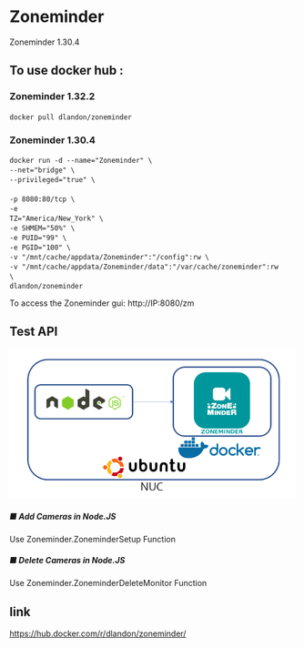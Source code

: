 # Zoneminder

Zoneminder 1.30.4

## To use docker hub :
### Zoneminder 1.32.2
<code>docker pull dlandon/zoneminder</code>

### Zoneminder 1.30.4

<code>docker run -d --name="Zoneminder" \ </code></br>
<code>--net="bridge" \ </code></br>
<code>--privileged="true" \ </code></br>
<code>-p 8080:80/tcp \ </code></br>
<code>-e TZ="America/New_York" \ </code></br>
<code>-e SHMEM="50%" \ </code></br>
<code>-e PUID="99" \ </code></br>
<code>-e PGID="100" \ </code></br>
<code>-v "/mnt/cache/appdata/Zoneminder":"/config":rw \ </code></br>
<code>-v "/mnt/cache/appdata/Zoneminder/data":"/var/cache/zoneminder":rw \ </code></br>
<code>dlandon/zoneminder</code></br>

To access the Zoneminder gui: http://IP:8080/zm

## Test API
![아키텍쳐](testapi.PNG)</br>
##### ■ Add Cameras in Node.JS
Use Zoneminder.ZoneminderSetup Function

##### ■ Delete Cameras in Node.JS
Use Zoneminder.ZoneminderDeleteMonitor Function


## link
https://hub.docker.com/r/dlandon/zoneminder/
